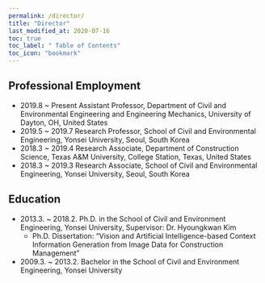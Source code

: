 ```yaml
---
permalink: /director/
title: "Director"
last_modified_at: 2020-07-16
toc: true
toc_label: " Table of Contents"
toc_icon: "bookmark"
---
```

## Professional Employment
* 2019.8 ~ Present Assistant Professor, Department of Civil and Environmental Engineering and Engineering Mechanics, University of Dayton, OH, United States 
* 2019.5 ~ 2019.7	 Research Professor, School of Civil and Environmental Engineering, Yonsei University, Seoul, South Korea
* 2018.3 ~ 2019.4	 Research Associate, Department of Construction Science, Texas A&M University, College Station, Texas, United States
* 2018.3 ~ 2019.3	 Research Associate, School of Civil and Environmental Engineering, Yonsei University, Seoul, South Korea

## Education
* 2013.3. ~ 2018.2.	Ph.D. in the School of Civil and Environment Engineering, Yonsei University, Supervisor: Dr. Hyoungkwan Kim
	* Ph.D. Dissertation: “Vision and Artificial Intelligence-based Context Information Generation from Image Data for Construction Management”
* 2009.3. ~ 2013.2.	Bachelor in the School of Civil and Environment Engineering, Yonsei University
